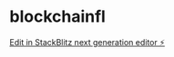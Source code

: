 # blockchainfl

[Edit in StackBlitz next generation editor ⚡️](https://stackblitz.com/~/github.com/kareemshams14/blockchainfl)